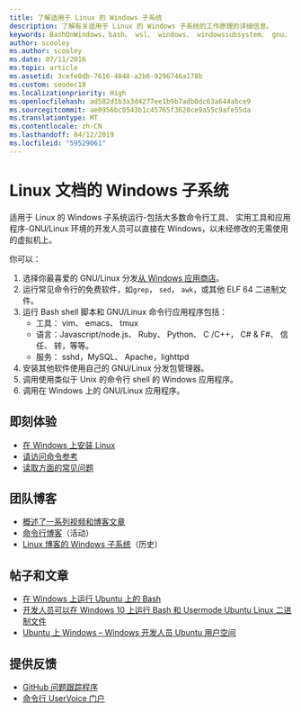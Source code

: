 ```yaml
---
title: 了解适用于 Linux 的 Windows 子系统
description: 了解有关适用于 Linux 的 Windows 子系统的工作原理的详细信息。
keywords: BashOnWindows，bash、 wsl、 windows、 windowssubsystem、 gnu、 linux
author: scooley
ms.author: scooley
ms.date: 07/11/2016
ms.topic: article
ms.assetid: 3cefe0db-7616-4848-a2b6-9296746a178b
ms.custom: seodec18
ms.localizationpriority: High
ms.openlocfilehash: ad582d1b3a3d4277ee1b9b7adb0dc63a644abce9
ms.sourcegitcommit: ae0956bc0543b1c45765f3620ce9a55c9afe55da
ms.translationtype: MT
ms.contentlocale: zh-CN
ms.lasthandoff: 04/12/2019
ms.locfileid: "59529061"
---
```

# <a name="windows-subsystem-for-linux-documentation"></a>Linux 文档的 Windows 子系统

适用于 Linux 的 Windows 子系统运行-包括大多数命令行工具、 实用工具和应用程序-GNU/Linux 环境的开发人员可以直接在 Windows，以未经修改的无需使用的虚拟机上。  

你可以：

1. 选择你最喜爱的 GNU/Linux 分发[从 Windows 应用商店](https://aka.ms/wslstore)。
1. 运行常见命令行的免费软件，如`grep`， `sed`， `awk`，或其他 ELF 64 二进制文件。 
1. 运行 Bash shell 脚本和 GNU/Linux 命令行应用程序包括：  
    * 工具： vim、 emacs、 tmux
    * 语言：Javascript/node.js、 Ruby、 Python、 C /C++， C# & F#、 信任、 转，等等。
    * 服务： sshd，MySQL、 Apache，lighttpd
1. 安装其他软件使用自己的 GNU/Linux 分发包管理器。
1. 调用使用类似于 Unix 的命令行 shell 的 Windows 应用程序。
1. 调用在 Windows 上的 GNU/Linux 应用程序。

## <a name="getting-started"></a>即刻体验

* [在 Windows 上安装 Linux](install_guide.md)
* [请访问命令参考](reference.md)
* [读取方面的常见问题](faq.md)

## <a name="team-blogs"></a>团队博客
*  [概述了一系列视频和博客文章](https://blogs.msdn.microsoft.com/commandline/learn-about-windows-console-and-windows-subsystem-for-linux-wsl/)
* [命令行博客](https://blogs.msdn.microsoft.com/commandline/)（活动）
* [Linux 博客的 Windows 子系统](https://blogs.msdn.microsoft.com/wsl/)（历史）

## <a name="posts--articles"></a>帖子和文章
* [在 Windows 上运行 Ubuntu 上的 Bash](https://blogs.windows.com/buildingapps/2016/03/30/run-bash-on-ubuntu-on-windows/)
* [开发人员可以在 Windows 10 上运行 Bash 和 Usermode Ubuntu Linux 二进制文件](https://www.hanselman.com/blog/DevelopersCanRunBashShellAndUsermodeUbuntuLinuxBinariesOnWindows10.aspx)
* [Ubuntu 上 Windows – Windows 开发人员 Ubuntu 用户空间](https://insights.ubuntu.com/2016/03/30/ubuntu-on-windows-the-ubuntu-userspace-for-windows-developers/) 

## <a name="provide-feedback"></a>提供反馈
* [GitHub 问题跟踪程序](https://github.com/Microsoft/BashOnWindows/issues)
* [命令行 UserVoice 门户](https://wpdev.uservoice.com/forums/266908-command-prompt-console-bash-on-ubuntu-on-windo/category/161892-bash)
